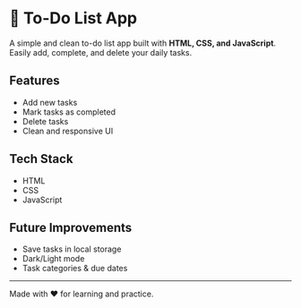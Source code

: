 # 📝 To-Do List App  

A simple and clean to-do list app built with **HTML, CSS, and JavaScript**.  
Easily add, complete, and delete your daily tasks.  

##  Features  
- Add new tasks  
- Mark tasks as completed  
- Delete tasks  
- Clean and responsive UI  

##  Tech Stack  
- HTML  
- CSS  
- JavaScript  

##  Future Improvements  
- Save tasks in local storage  
- Dark/Light mode  
- Task categories & due dates  

---

Made with ❤️ for learning and practice.
